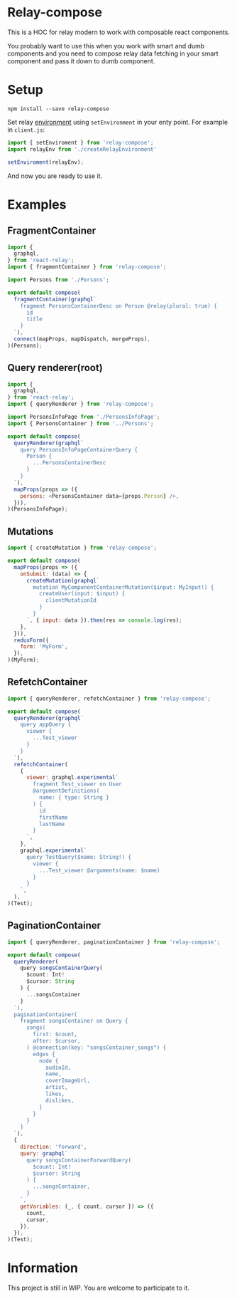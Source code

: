 # Relay-compose

This is a HOC for relay modern to work with сomposable react components.

You probably want to use this when you work with smart and dumb components and you need to compose relay data fetching in your smart component and pass it down to dumb component.

# Setup

`npm install --save relay-compose`

Set relay [environment](https://facebook.github.io/relay/docs/relay-environment.html) using `setEnvironment` in your enty point. For example in `client.js`:

```js
import { setEnviroment } from 'relay-compose';
import relayEnv from './createRelayEnvironment'

setEnviroment(relayEnv);
```

And now you are ready to use it.

# Examples
## FragmentContainer

```js
import {
  graphql,
} from 'react-relay';
import { fragmentContainer } from 'relay-compose';

import Persons from './Persons';

export default compose(
  fragmentContainer(graphql`
    fragment PersonsContainerDesc on Person @relay(plural: true) {
      id
      title
    }
  `),
  connect(mapProps, mapDispatch, mergeProps),
)(Persons);
```

## Query renderer(root)

```js
import {
  graphql,
} from 'react-relay';
import { queryRenderer } from 'relay-compose';

import PersonsInfoPage from './PersonsInfoPage';
import { PersonsContainer } from '../Persons';

export default compose(
  queryRenderer(graphql`
    query PersonsInfoPageContainerQuery {
      Person {
        ...PersonsContainerDesc
      }
    }
  `),
  mapProps(props => ({
    persons: <PersonsContainer data={props.Person} />,
  })),
)(PersonsInfoPage);
```

## Mutations

```js
import { createMutation } from 'relay-compose';

export default compose(
  mapProps(props => ({
    onSubmit: (data) => {
      createMutation(graphql`
        mutation MyComponentContainerMutation($input: MyInput!) {
          createUser(input: $input) {
            clientMutationId
          }
        }
      `, { input: data }).then(res => console.log(res);
    },
  })),
  reduxForm({
    form: 'MyForm',
  }),
)(MyForm);
```

## RefetchContainer

```js
import { queryRenderer, refetchContainer } from 'relay-compose';

export default compose(
  queryRenderer(graphql`
    query appQuery {
      viewer {
        ...Test_viewer
      }
    }
  `),
  refetchContainer(
    {
      viewer: graphql.experimental`
        fragment Test_viewer on User
        @argumentDefinitions(
          name: { type: String }
        ) {
          id
          firstName
          lastName
        }
      `,
    },
    graphql.experimental`
      query TestQuery($name: String!) {
        viewer {
          ...Test_viewer @arguments(name: $name)
        }
      }
    `,
  ),
)(Test);
```

## PaginationContainer

```js
import { queryRenderer, paginationContainer } from 'relay-compose';

export default compose(
  queryRenderer(
    query songsContainerQuery(
      $count: Int!
      $cursor: String
    ) {
      ...songsContainer
    }
  `),
  paginationContainer(
    fragment songsContainer on Query {
      songs(
        first: $count,
        after: $cursor,
      ) @connection(key: "songsContainer_songs") {
        edges {
          node {
            audioId,
            name,
            coverImageUrl,
            artist,
            likes,
            dislikes,
          }
        }
      }
    }
  `),
  {
    direction: 'forward',
    query: graphql`
      query songsContainerForwardQuery(
        $count: Int!
        $cursor: String
      ) {
        ...songsContainer,
      }
    `,
    getVariables: (_, { count, cursor }) => ({
      count,
      cursor,
    }),
  }),
)(Test);
```

# Information
This project is still in WIP. You are welcome to participate to it.
